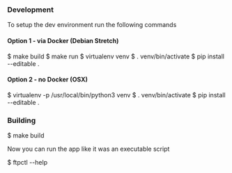 
### Development

To setup the dev environment run the following commands

#### Option 1 - via Docker (Debian Stretch)

$ make build
$ make run
$ virtualenv venv
$ . venv/bin/activate
$ pip install --editable .


#### Option 2 - no Docker (OSX)

$ virtualenv -p /usr/local/bin/python3 venv
$ . venv/bin/activate
$ pip install --editable .


### Building

$ make build

Now you can run the app like it was an executable script

$ ftpctl --help

